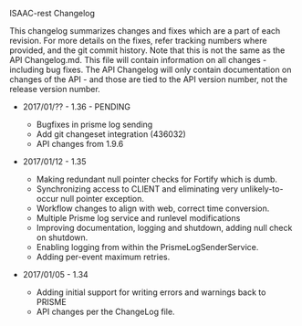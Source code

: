 ISAAC-rest Changelog 

This changelog summarizes changes and fixes which are a part of each revision.  For more details on the fixes, refer tracking numbers 
where provided, and the git commit history.  Note that this is not the same as the API Changelog.md.  This file will contain information
on all changes - including bug fixes.  The API Changelog will only contain documentation on changes of the API - and those are tied to the 
API version number, not the release version number.

* 2017/01/?? - 1.36 - PENDING
    * Bugfixes in prisme log sending
    * Add git changeset integration (436032)
    * API changes from 1.9.6

* 2017/01/12 - 1.35
    * Making redundant null pointer checks for Fortify which is dumb.
    * Synchronizing access to CLIENT and eliminating very unlikely-to-occur null pointer exception.
    * Workflow changes to align with web, correct time conversion.
    * Multiple Prisme log service and runlevel modifications
    * Improving documentation, logging and shutdown, adding null check on shutdown.
    * Enabling logging from within the PrismeLogSenderService.
    * Adding per-event maximum retries.

* 2017/01/05 - 1.34
    * Adding initial support for writing errors and warnings back to PRISME
    * API changes per the ChangeLog file.

